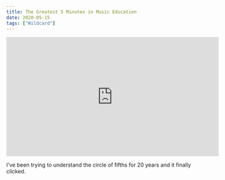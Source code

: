 ```yaml
---
title: The Greatest 5 Minutes in Music Education
date: 2020-05-15
tags: ["Wildcard"]
---
```


<iframe width="560" height="315" src="https://www.youtube.com/embed/Gt2zubHcER4" frameborder="0" allow="accelerometer; autoplay; encrypted-media; gyroscope; picture-in-picture" allowfullscreen></iframe>

I've been trying to understand the circle of fifths for 20 years and it finally clicked.
